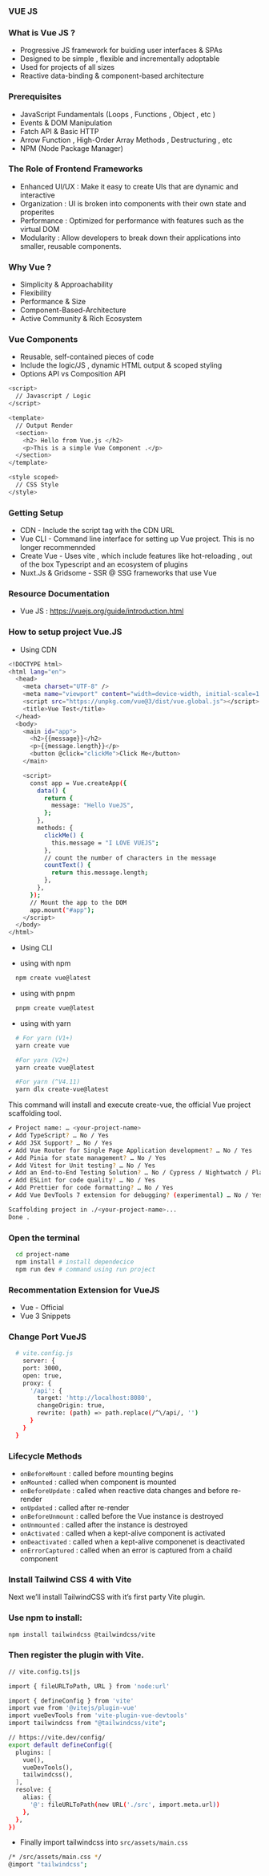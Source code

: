 ### VUE JS

### What is Vue JS ?

- Progressive JS framework for buiding user interfaces & SPAs
- Designed to be simple , flexible and incrementally adoptable
- Used for projects of all sizes
- Reactive data-binding & component-based architecture

### Prerequisites

- JavaScript Fundamentals (Loops , Functions , Object , etc )
- Events & DOM Manipulation
- Fatch API & Basic HTTP
- Arrow Function , High-Order Array Methods , Destructuring , etc
- NPM (Node Package Manager)

### The Role of Frontend Frameworks

- Enhanced UI/UX : Make it easy to create UIs that are dynamic and interactive
- Organization : UI is broken into components with their own state and properites
- Performance : Optimized for performance with features such as the virtual DOM
- Modularity : Allow developers to break down their applications into smaller, reusable components.

### Why Vue ?

- Simplicity & Approachability
- Flexibility
- Performance & Size
- Component-Based-Architecture
- Active Community & Rich Ecosystem

### Vue Components

- Reusable, self-contained pieces of code
- Include the logic/JS , dynamic HTML output & scoped styling
- Options API vs Composition API

```bash
<script>
  // Javascript / Logic
</script>

<template>
  // Output Render
  <section>
    <h2> Hello from Vue.js </h2>
    <p>This is a simple Vue Component .</p>
  </section>
</template>

<style scoped>
  // CSS Style
</style>

```

### Getting Setup

- CDN - Include the script tag with the CDN URL
- Vue CLI - Command line interface for setting up Vue project. This is no longer recommennded
- Create Vue - Uses vite , which include features like hot-reloading , out of the box Typescript and an ecosystem of plugins
- Nuxt.Js & Gridsome - SSR @ SSG frameworks that use Vue

### Resource Documentation

- Vue JS : https://vuejs.org/guide/introduction.html

### How to setup project Vue.JS

- Using CDN

```bash
<!DOCTYPE html>
<html lang="en">
  <head>
    <meta charset="UTF-8" />
    <meta name="viewport" content="width=device-width, initial-scale=1.0" />
    <script src="https://unpkg.com/vue@3/dist/vue.global.js"></script>
    <title>Vue Test</title>
  </head>
  <body>
    <main id="app">
      <h2>{{message}}</h2>
      <p>{{message.length}}</p>
      <button @click="clickMe">Click Me</button>
    </main>

    <script>
      const app = Vue.createApp({
        data() {
          return {
            message: "Hello VueJS",
          };
        },
        methods: {
          clickMe() {
            this.message = "I LOVE VUEJS";
          },
          // count the number of characters in the message
          countText() {
            return this.message.length;
          },
        },
      });
      // Mount the app to the DOM
      app.mount("#app");
    </script>
  </body>
</html>
```

- Using CLI

- using with npm

```bash
  npm create vue@latest
```

- using with pnpm

```bash
  pnpm create vue@latest
```

- using with yarn

```bash
  # For yarn (V1+)
  yarn create vue

  #For yarn (V2+)
  yarn create vue@latest

  #For yarn (^V4.11)
  yarn dlx create-vue@latest
```

This command will install and execute create-vue, the official Vue project scaffolding tool.

```bash
✔ Project name: … <your-project-name>
✔ Add TypeScript? … No / Yes
✔ Add JSX Support? … No / Yes
✔ Add Vue Router for Single Page Application development? … No / Yes
✔ Add Pinia for state management? … No / Yes
✔ Add Vitest for Unit testing? … No / Yes
✔ Add an End-to-End Testing Solution? … No / Cypress / Nightwatch / Playwright
✔ Add ESLint for code quality? … No / Yes
✔ Add Prettier for code formatting? … No / Yes
✔ Add Vue DevTools 7 extension for debugging? (experimental) … No / Yes

Scaffolding project in ./<your-project-name>...
Done .

```

### Open the terminal

```bash
  cd project-name
  npm install # install dependecice
  npm run dev # command using run project
```

### Recommentation Extension for VueJS

- Vue - Official
- Vue 3 Snippets

### Change Port VueJS

```bash
  # vite.config.js
    server: {
    port: 3000,
    open: true,
    proxy: {
      '/api': {
        target: 'http://localhost:8080',
        changeOrigin: true,
        rewrite: (path) => path.replace(/^\/api/, '')
      }
    }
  }

```

### Lifecycle Methods

- <code>onBeforeMount</code> : called before mounting begins
- <code>onMounted</code> : called when component is mounted
- <code>onBeforeUpdate</code> : called when reactive data changes and before re-render
- <code>onUpdated</code> : called after re-render
- <code>onBeforeUnmount</code> : called before the Vue instance is destroyed
- <code>onUnmounted</code> : called after the instance is destroyed
- <code>onActivated</code> : called when a kept-alive component is activated
- <code>onDeactivated</code> : called when a kept-alive componenet is deactivated
- <code>onErrorCaptured</code> : called when an error is captured from a chaild component

### Install Tailwind CSS 4 with Vite
Next we’ll install TailwindCSS with it’s first party Vite plugin.

### Use npm to install:

```bash
npm install tailwindcss @tailwindcss/vite
```

### Then register the plugin with Vite.

```bash
// vite.config.ts|js

import { fileURLToPath, URL } from 'node:url'

import { defineConfig } from 'vite'
import vue from '@vitejs/plugin-vue'
import vueDevTools from 'vite-plugin-vue-devtools'
import tailwindcss from "@tailwindcss/vite";

// https://vite.dev/config/
export default defineConfig({
  plugins: [
    vue(),
    vueDevTools(),
    tailwindcss(),
  ],
  resolve: {
    alias: {
      '@': fileURLToPath(new URL('./src', import.meta.url))
    },
  },
})

```
- Finally import tailwindcss into <code>src/assets/main.css</code>
``` bash 
/* /src/assets/main.css */
@import "tailwindcss";
```

